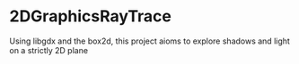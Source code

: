 # 2DGraphicsRayTrace

Using libgdx and the box2d, this project aioms to explore shadows and light on a strictly 2D plane
